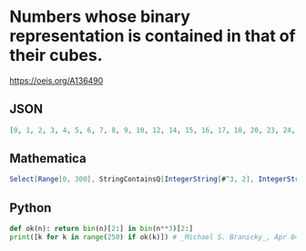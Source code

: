 # Numbers whose binary representation is contained in that of their cubes\.
https://oeis.org/A136490
## JSON
```JSON
[0, 1, 2, 3, 4, 5, 6, 7, 8, 9, 10, 12, 14, 15, 16, 17, 18, 20, 23, 24, 28, 29, 30, 31, 32, 33, 34, 36, 39, 40, 41, 48, 56, 58, 60, 62, 63, 64, 65, 66, 68, 72, 80, 91, 96, 99, 111, 112, 115, 116, 120, 124, 126, 127, 128, 129, 130, 132, 136, 144, 160, 192, 222, 224, 230, 232]
```
## Mathematica
```Mathematica
Select[Range[0, 300], StringContainsQ[IntegerString[#^3, 2], IntegerString[#, 2]] &] (* _Paolo Xausa_, Apr 04 2024 *)
```
## Python
```Python
def ok(n): return bin(n)[2:] in bin(n**3)[2:]
print([k for k in range(250) if ok(k)]) # _Michael S. Branicky_, Apr 04 2024
```
